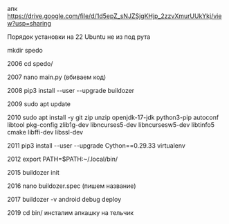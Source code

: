 апк https://drive.google.com/file/d/1d5epZ_sNJZSjgKHjp_2zzvXmurUUkYkj/view?usp=sharing

Порядок установки на 22 Ubuntu
не из под рута

 mkdir spedo
 
 2006  cd spedo/
 
 2007  nano main.py (вбиваем код)
 
 2008  pip3 install --user --upgrade buildozer
 
 2009  sudo apt update
 
 2010  sudo apt install -y git zip unzip openjdk-17-jdk python3-pip autoconf libtool pkg-config zlib1g-dev libncurses5-dev libncursesw5-dev libtinfo5 cmake libffi-dev libssl-dev
 
 2011  pip3 install --user --upgrade Cython==0.29.33 virtualenv
 
 2012  export PATH=$PATH:~/.local/bin/
 
 2015  buildozer init
 
 2016  nano buildozer.spec (пишем название)
 
 2017  buildozer -v android debug deploy
 
 2019  cd bin/ инсталим апкашку на тельчик
